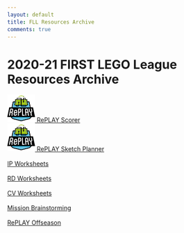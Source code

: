 ```yaml
---
layout: default
title: FLL Resources Archive
comments: true
---
```


<div class="container">

<h1>2020-21 FIRST LEGO League Resources Archive</h1>

<a href="scorer/"><img height="64px" width="64px" src="replay.jpg"> RePLAY Scorer</a><br>
<a href="drawplan/"><img height="64px" width="64px" src="replay.jpg"> RePLAY Sketch Planner</a>
<br>
<br>
<a href="https://docs.google.com/presentation/d/1ExB0ssQDjJ9od4YfqPYbvQHqjTr88ihIU9ntGsb_7Hw/view">IP Worksheets</a><br>
<br>
<a href="https://docs.google.com/presentation/d/1PnNn2YYXbGBRo8o1VmTJxActQOz501SqhTqJsjvCo5c/edit?usp=sharing">RD Worksheets</a><br>
<br>
<a href="https://docs.google.com/presentation/d/1fPb6y69poERtD0Ir7lafZzjOJNCAGvkKjpBwQDMTaIc/edit">CV Worksheets</a><br>
<br>
<a href="https://docs.google.com/presentation/d/1Xe5ciByiaNYl9cTxmtulJzoCGRNlWZdhXuGmUaDDwLQ/edit">Mission Brainstorming</a><br>
<br>
<a href="/translations/en-us/Worksheets/RePLAYGettingStarted.pdf">RePLAY Offseason</a>

</div>
